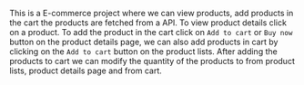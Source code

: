 This is a E-commerce project where we can view products, add products in the cart the products are fetched from a API.
To view product details click on a product.
To add the product in the cart click on `Add to cart` or `Buy now` button on the product details page, we can also add products in cart by clicking on the `Add to cart` button on the product lists.
After adding the products to cart we can modify the quantity of the products to from product lists, product details page and from cart.
